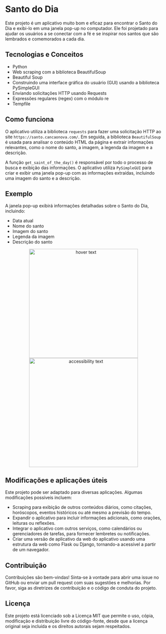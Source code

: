 <h1>Santo do Dia</h1>
<p>Este projeto é um aplicativo muito bom e eficaz para encontrar o Santo do Dia e exibi-lo em uma janela pop-up no computador. Ele foi projetado para ajudar os usuários a se conectar com a fé e se inspirar nos santos que são lembrados e comemorados a cada dia.</p>

<h2>Tecnologias e Conceitos</h2>
<ul>
    <li>Python</li>
    <li>Web scraping com a biblioteca BeautifulSoup</li>
    <li>Beautiful Soup</li>
    <li>Construindo uma interface gráfica do usuário (GUI) usando a biblioteca PySimpleGUI</li>
    <li>Enviando solicitações HTTP usando Requests</li>
    <li>Expressões regulares (regex) com o módulo re</li>
    <li>Tempfile</li>
</ul>

<h2>Como funciona</h2>
<p>O aplicativo utiliza a biblioteca <code>requests</code> para fazer uma solicitação HTTP ao site <code>https://santo.cancaonova.com/</code>. Em seguida, a biblioteca <code>BeautifulSoup</code> é usada para analisar o conteúdo HTML da página e extrair informações relevantes, como o nome do santo, a imagem, a legenda da imagem e a descrição.</p>
<p>A função <code>get_saint_of_the_day()</code> é responsável por todo o processo de busca e exibição das informações. O aplicativo utiliza <code>PySimpleGUI</code> para criar e exibir uma janela pop-up com as informações extraídas, incluindo uma imagem do santo e a descrição.</p>

<h2>Exemplo</h2>
<p>A janela pop-up exibirá informações detalhadas sobre o Santo do Dia, incluindo:</p>
<ul>
    <li>Data atual</li>
    <li>Nome do santo</li>
    <li>Imagem do santo</li>
    <li>Legenda da imagem</li>
    <li>Descrição do santo</li>
</ul>
<p align="center">
  <img src="https://i.imgur.com/VJtVc4n.jpeg" width="350" title="hover text">
  <img src="https://i.imgur.com/EaN9s6l.png" width="350" alt="accessibility text">
</p>

<h2>Modificações e aplicações úteis</h2>
<p>Este projeto pode ser adaptado para diversas aplicações. Algumas modificações possíveis incluem:</p>
<ul>
    <li>Scraping para exibição de outros conteúdos diários, como citações, horóscopos, eventos históricos ou até mesmo a previsão do tempo.</li>
    <li>Expandir o aplicativo para incluir informações adicionais, como orações, leituras ou reflexões.</li>
    <li>Integrar o aplicativo com outros serviços, como calendários ou gerenciadores de tarefas, para fornecer lembretes ou notificações.</li>
    <li>Criar uma versão de aplicativo da web do aplicativo usando uma estrutura da web como Flask ou Django, tornando-a acessível a partir de um navegador.</li>
</ul>

<h2>Contribuição</h2>
<p>Contribuições são bem-vindas! Sinta-se à vontade para abrir uma issue no GitHub ou enviar um pull request com suas sugestões e melhorias. Por favor, siga as diretrizes de contribuição e o código de conduta do projeto.</p>

<h2>Licença</h2>
<p>Este projeto está licenciado sob a Licença MIT que permite o uso, cópia, modificação e distribuição livre do código-fonte, desde que a licença original seja incluída e os direitos autorais sejam respeitados.
